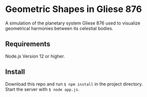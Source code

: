 # Geometric Shapes in Gliese 876

A simulation of the planetary system Gliese 876 used to visualize geometrical harmonies between its celestial bodies.

## Requirements

Node.js Version 12 or higher.

## Install

Download this repo and run `$ npm install` in the project directory.<br>
Start the server with `$ node app.js`.

